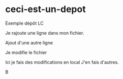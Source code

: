 # ceci-est-un-depot
Exemple dépôt LC


Je rajoute une ligne dans mon fichier.

Ajout d'une autre ligne

Je modifie le fichier

Ici je fais des modifications en local
J'en fais d'autres.

B